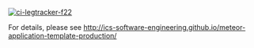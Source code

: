 [![ci-legtracker-f22](https://github.com/cammoore/legtracker-f22/actions/workflows/ci.yml/badge.svg)](https://github.com/cammoore/legtracker-f22/actions/workflows/ci.yml)

For details, please see http://ics-software-engineering.github.io/meteor-application-template-production/
